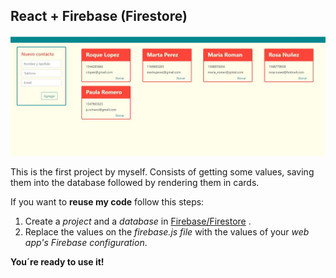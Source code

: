 ## React + Firebase (Firestore)

![The page look like this](./public/page.jpeg)

This is the first project by myself. Consists of getting some values, saving them into the database followed by rendering them in cards.

If you want to **reuse my code** follow this steps:
1. Create a *project* and a *database* in [Firebase/Firestore](https://firebase.google.com/) .
2. Replace the values on the *firebase.js file* with the values of your *web app's Firebase configuration*.


**You´re ready to use it!**


